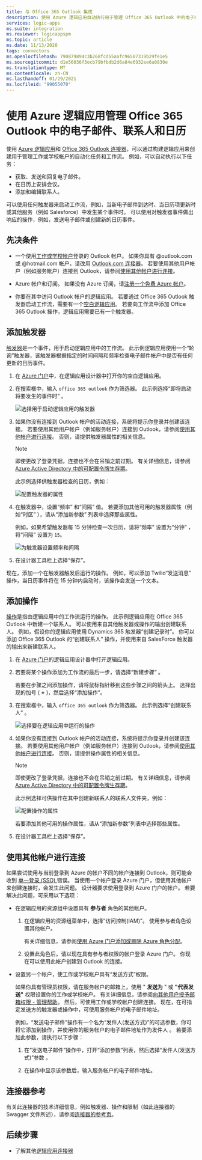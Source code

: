 ```yaml
---
title: 与 Office 365 Outlook 集成
description: 使用 Azure 逻辑应用自动执行用于管理 Office 365 Outlook 中的电子邮件、联系人和日历的任务和工作流
services: logic-apps
ms.suite: integration
ms.reviewer: logicappspm
ms.topic: article
ms.date: 11/13/2020
tags: connectors
ms.openlocfilehash: 790879894c3b268fcd55aafc96507319b29fe1e5
ms.sourcegitcommit: d1e56036f3ecb79bfbdb2d6a84e6932ee6a0830e
ms.translationtype: MT
ms.contentlocale: zh-CN
ms.lasthandoff: 01/29/2021
ms.locfileid: "99055070"
---
```

# <a name="manage-email-contacts-and-calendars-in-office-365-outlook-by-using-azure-logic-apps"></a>使用 Azure 逻辑应用管理 Office 365 Outlook 中的电子邮件、联系人和日历

使用 [Azure 逻辑应用](../logic-apps/logic-apps-overview.md)和 [Office 365 Outlook 连接器](/connectors/office365connector/)，可以通过构建逻辑应用来创建用于管理工作或学校帐户的自动化任务和工作流。 例如，可以自动执行以下任务：

* 获取、发送和回复电子邮件。
* 在日历上安排会议。
* 添加和编辑联系人。

可以使用任何触发器来启动工作流，例如，当新电子邮件到达时、当日历项更新时或其他服务（例如 Salesforce）中发生某个事件时。 可以使用对触发器事件做出响应的操作，例如，发送电子邮件或创建新的日历事件。

## <a name="prerequisites"></a>先决条件

* 一个使用[工作或学校帐户](https://www.office.com/)登录的 Outlook 帐户。 如果你具有 @outlook.com 或 @hotmail.com 帐户，请改用 [Outlook.com 连接器](../connectors/connectors-create-api-outlook.md)。 若要使用其他用户帐户（例如服务帐户）连接到 Outlook，请参阅[使用其他帐户进行连接](#connect-using-other-accounts)。

* Azure 帐户和订阅。 如果没有 Azure 订阅，请[注册一个免费 Azure 帐户](https://azure.microsoft.com/free/?WT.mc_id=A261C142F)。

* 你要在其中访问 Outlook 帐户的逻辑应用。 若要通过 Office 365 Outlook 触发器启动工作流，需要有一个[空白逻辑应用](../logic-apps/quickstart-create-first-logic-app-workflow.md)。 若要向工作流中添加 Office 365 Outlook 操作，逻辑应用需要已有一个触发器。

## <a name="add-a-trigger"></a>添加触发器

[触发器](../logic-apps/logic-apps-overview.md#logic-app-concepts)是一个事件，用于启动逻辑应用中的工作流。 此示例逻辑应用使用一个“轮询”触发器，该触发器根据指定的时间间隔和频率检查电子邮件帐户中是否有任何更新的日历事件。

1. 在 [Azure 门户](https://portal.azure.com)中，在逻辑应用设计器中打开你的空白逻辑应用。

1. 在搜索框中，输入 `office 365 outlook` 作为筛选器。 此示例选择“即将启动将要发生的事件时”  。
   
   ![选择用于启动逻辑应用的触发器](./media/connectors-create-api-office365-outlook/office365-trigger.png)

1. 如果你没有连接到 Outlook 帐户的活动连接，系统将提示你登录并创建该连接。 若要使用其他用户帐户（例如服务帐户）连接到 Outlook，请参阅[使用其他帐户进行连接](#connect-using-other-accounts)。 否则，请提供触发器属性的相关信息。

   > [!NOTE]
   > 即使更改了登录凭据，连接也不会在吊销之前过期。 有关详细信息，请参阅 [Azure Active Directory 中的可配置令牌生存期](../active-directory/develop/active-directory-configurable-token-lifetimes.md)。

   此示例选择供触发器检查的日历，例如：

   ![配置触发器的属性](./media/connectors-create-api-office365-outlook/select-calendar.png)

1. 在触发器中，设置“频率”  和“间隔”  值。 若要添加其他可用的触发器属性（例如“时区”  ），请从“添加新参数”  列表中选择那些属性。

   例如，如果希望触发器每 15 分钟检查一次日历，请将“频率”  设置为“分钟”  ，将“间隔”  设置为 `15`。 

   ![为触发器设置频率和间隔](./media/connectors-create-api-office365-outlook/calendar-settings.png)

1. 在设计器工具栏上选择“保存”。 

现在，添加一个在触发器触发后运行的操作。 例如，可以添加 Twilio“发送消息”  操作，当日历事件将在 15 分钟内启动时，该操作会发送一个文本。

## <a name="add-an-action"></a>添加操作

[操作](../logic-apps/logic-apps-overview.md#logic-app-concepts)是指由逻辑应用中的工作流运行的操作。 此示例逻辑应用在 Office 365 Outlook 中新建一个联系人。 可以使用来自其他触发器或操作的输出创建联系人。 例如，假设你的逻辑应用使用 Dynamics 365 触发器“创建记录时”。  你可以添加 Office 365 Outlook 的“创建联系人”  操作，并使用来自 SalesForce 触发器的输出来新建联系人。

1. 在 [Azure 门户](https://portal.azure.com)的逻辑应用设计器中打开逻辑应用。

1. 若要将某个操作添加为工作流的最后一步，请选择“新建步骤”  。 

   若要在步骤之间添加操作，请将鼠标指针移到这些步骤之间的箭头上。 选择出现的加号 ( **+** )，然后选择“添加操作”。 

1. 在搜索框中，输入 `office 365 outlook` 作为筛选器。 此示例选择“创建联系人”  。

   ![选择要在逻辑应用中运行的操作](./media/connectors-create-api-office365-outlook/office365-actions.png) 

1. 如果你没有连接到 Outlook 帐户的活动连接，系统将提示你登录并创建该连接。 若要使用其他用户帐户（例如服务帐户）连接到 Outlook，请参阅[使用其他帐户进行连接](#connect-using-other-accounts)。 否则，请提供操作属性的相关信息。

   > [!NOTE]
   > 即使更改了登录凭据，连接也不会在吊销之前过期。 有关详细信息，请参阅 [Azure Active Directory 中的可配置令牌生存期](../active-directory/develop/active-directory-configurable-token-lifetimes.md)。

   此示例选择可供操作在其中创建新联系人的联系人文件夹，例如：

   ![配置操作的属性](./media/connectors-create-api-office365-outlook/select-contacts-folder.png)

   若要添加其他可用的操作属性，请从“添加新参数”列表中选择那些属性。 

1. 在设计器工具栏上选择“保存”。 

<a name="connect-using-other-accounts"></a>

## <a name="connect-using-other-accounts"></a>使用其他帐户进行连接

如果尝试使用与当前登录到 Azure 的帐户不同的帐户连接到 Outlook，则可能会收到 [单一登录 (SSO) ](../active-directory/manage-apps/what-is-single-sign-on.md) 错误。 当使用一个帐户登录 Azure 门户，但使用其他帐户来创建连接时，会发生此问题。 设计器要求使用登录到 Azure 门户的帐户。 若要解决此问题，可采用以下选项：

* 在逻辑应用的资源组中设置具有 **参与者** 角色的其他帐户。

  1. 在逻辑应用的资源组菜单中，选择“访问控制(IAM)”。 使用参与者角色设置其他帐户。 
  
     有关详细信息，请参阅[使用 Azure 门户添加或删除 Azure 角色分配](../role-based-access-control/role-assignments-portal.md)。

  1. 设置此角色后，请以现在具有参与者权限的帐户登录 Azure 门户。 你现在可以使用此帐户创建到 Outlook 的连接。

* 设置另一个帐户，使工作或学校帐户具有“发送方式”权限。

   如果你具有管理员权限，请在服务帐户的邮箱上，使用 " **发送为** " 或 **"代表发送"** 权限设置你的工作或学校帐户。 有关详细信息，请参阅[向其他用户授予邮箱权限 - 管理帮助](/microsoft-365/admin/add-users/give-mailbox-permissions-to-another-user)。 然后，可使用工作或学校帐户创建连接。 现在，在可指定发送方的触发器或操作中，可使用服务帐户的电子邮件地址。

   例如，“发送电子邮件”操作有一个名为“发件人(发送方式)”的可选参数，你可将它添加到操作，并使用你的服务帐户的电子邮件地址作为发件人 。 若要添加此参数，请执行以下步骤：

   1. 在“发送电子邮件”操作中，打开“添加参数”列表，然后选择“发件人(发送方式)”参数  。

   1. 在操作中显示该参数后，输入服务帐户的电子邮件地址。

## <a name="connector-reference"></a>连接器参考

有关此连接器的技术详细信息，例如触发器、操作和限制（如此连接器的 Swagger 文件所述），请参阅[连接器的参考页](/connectors/office365/)。 

## <a name="next-steps"></a>后续步骤

* 了解其他[逻辑应用连接器](../connectors/apis-list.md)
